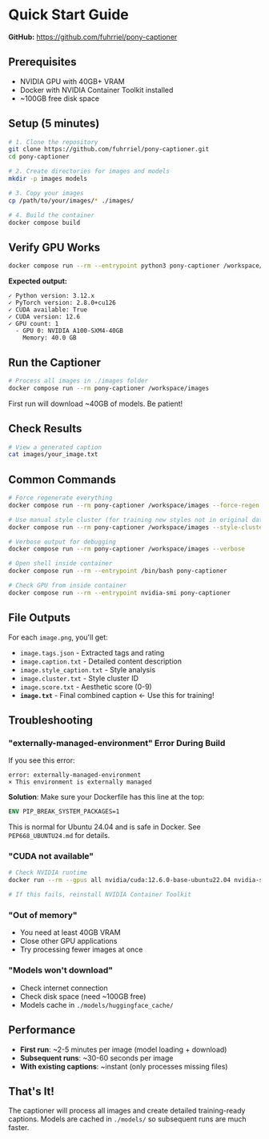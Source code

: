 # Quick Start Guide

**GitHub:** https://github.com/fuhrriel/pony-captioner

## Prerequisites

- NVIDIA GPU with 40GB+ VRAM
- Docker with NVIDIA Container Toolkit installed
- ~100GB free disk space

## Setup (5 minutes)

```bash
# 1. Clone the repository
git clone https://github.com/fuhrriel/pony-captioner.git
cd pony-captioner

# 2. Create directories for images and models
mkdir -p images models

# 3. Copy your images
cp /path/to/your/images/* ./images/

# 4. Build the container
docker compose build
```

## Verify GPU Works

```bash
docker compose run --rm --entrypoint python3 pony-captioner /workspace/test_gpu.py
```

**Expected output:**
```
✓ Python version: 3.12.x
✓ PyTorch version: 2.8.0+cu126
✓ CUDA available: True
✓ CUDA version: 12.6
✓ GPU count: 1
  - GPU 0: NVIDIA A100-SXM4-40GB
    Memory: 40.0 GB
```

## Run the Captioner

```bash
# Process all images in ./images folder
docker compose run --rm pony-captioner /workspace/images
```

First run will download ~40GB of models. Be patient!

## Check Results

```bash
# View a generated caption
cat images/your_image.txt
```

## Common Commands

```bash
# Force regenerate everything
docker compose run --rm pony-captioner /workspace/images --force-regen

# Use manual style cluster (for training new styles not in original dataset)
docker compose run --rm pony-captioner /workspace/images --style-cluster 2048

# Verbose output for debugging
docker compose run --rm pony-captioner /workspace/images --verbose

# Open shell inside container
docker compose run --rm --entrypoint /bin/bash pony-captioner

# Check GPU from inside container
docker compose run --rm --entrypoint nvidia-smi pony-captioner
```

## File Outputs

For each `image.png`, you'll get:
- `image.tags.json` - Extracted tags and rating
- `image.caption.txt` - Detailed content description
- `image.style_caption.txt` - Style analysis
- `image.cluster.txt` - Style cluster ID
- `image.score.txt` - Aesthetic score (0-9)
- **`image.txt`** - Final combined caption ← Use this for training!

## Troubleshooting

### "externally-managed-environment" Error During Build

If you see this error:
```
error: externally-managed-environment
× This environment is externally managed
```

**Solution**: Make sure your Dockerfile has this line at the top:
```dockerfile
ENV PIP_BREAK_SYSTEM_PACKAGES=1
```

This is normal for Ubuntu 24.04 and is safe in Docker. See `PEP668_UBUNTU24.md` for details.

### "CUDA not available"
```bash
# Check NVIDIA runtime
docker run --rm --gpus all nvidia/cuda:12.6.0-base-ubuntu22.04 nvidia-smi

# If this fails, reinstall NVIDIA Container Toolkit
```

### "Out of memory"
- You need at least 40GB VRAM
- Close other GPU applications
- Try processing fewer images at once

### "Models won't download"
- Check internet connection
- Check disk space (need ~100GB free)
- Models cache in `./models/huggingface_cache/`

## Performance

- **First run**: ~2-5 minutes per image (model loading + download)
- **Subsequent runs**: ~30-60 seconds per image
- **With existing captions**: ~instant (only processes missing files)

## That's It!

The captioner will process all images and create detailed training-ready captions. Models are cached in `./models/` so subsequent runs are much faster.
